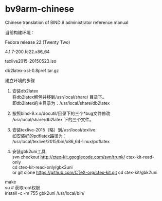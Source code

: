 # bv9arm-chinese
Chinese translation of BIND 9 administrator reference manual

当前构建环境：

Fedora release 22 (Twenty Two)

  4.1.7-200.fc22.x86_64

texlive2015-20150523.iso

db2latex-xsl-0.8pre1.tar.gz

建立环境的步骤

1. 安装db2latex  
将db2latex解包并移到/usr/local/share/ 目录下。  
即db2latex的主目录为：/usr/local/share/db2latex  

2. 按照bind-9.x.x/docutil/目录下的三个*bug文件修改  
/usr/local/share/db2latex 下的三个文件。  

3. 安装texlive-2015（略）到/usr/local/texlive  
如安装好的pdflatex路径为：  
/usr/local/texlive/2015/bin/x86_64-linux/pdflatex  

4. 安装gbk2uni工具  
svn checkout http://ctex-kit.googlecode.com/svn/trunk/ ctex-kit-read-only  
cd ctex-kit-read-only/gbk2uni  
or
git clone https://github.com/CTeX-org/ctex-kit.git
cd ctex-kit/gbk2uni

make  
su   # 获取root权限  
install -c -m 755 gbk2uni /usr/local/bin/  
